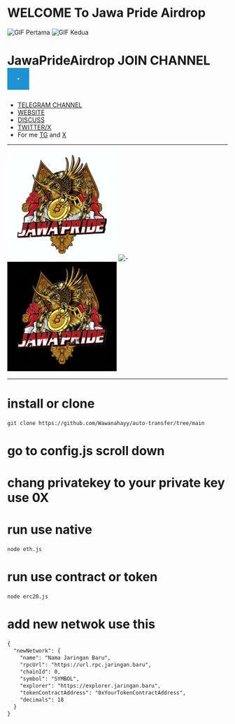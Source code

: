 # WELCOME To Jawa Pride Airdrop
![GIF Pertama](https://github.com/Wawanahayy/JawaPrideAirdrop/raw/main/2in1.gif) ![GIF Kedua](https://github.com/Wawanahayy/JawaPrideAirdrop/raw/main/2in1.gif)



# JawaPrideAirdrop JOIN CHANNEL <img src="https://github.com/Wawanahayy/Autonomys-Network-/blob/main/telegram.gif" alt="JOIN MY CHANNEL" width="50" height="50">
- [TELEGRAM CHANNEL](https://t.me/AirdropJP_JawaPride)
- [WEBSITE](https://linktr.ee/Jawa_Pride_ID)
- [DISCUSS](https://t.me/AirdropJPdiskusi)
- [TWITTER/X](https://x.com/JAWAPRIDE_ID)
- For me [TG](https://t.me/timplexzz) and [X](https://t.me/timplexzz)
- - - - - - - - -
<img src="https://github.com/Wawanahayy/Autonomys-Network-/blob/main/photo.jpg" alt="-" width="250" height="250"> <img src="https://github.com/Wawanahayy/Autonomys-Network-/blob/main/2in1.gif" alt="-" width="250" height="250"> <img src="https://github.com/Wawanahayy/Autonomys-Network-/blob/main/photo1.jpg" alt="-" width="250" height="250"> 
- - - - - - - - -

# install or clone
```
git clone https://github.com/Wawanahayy/auto-transfer/tree/main
```

# go to config.js scroll down
# chang privatekey to your private key use 0X

# run use native
```
node eth.js
```

# run use contract or token
```
node erc20.js
```



# add new netwok use this
```
{
  "newNetwork": {
    "name": "Nama Jaringan Baru",
    "rpcUrl": "https://url.rpc.jaringan.baru",
    "chainId": 0, 
    "symbol": "SYMBOL",
    "explorer": "https://explorer.jaringan.baru",
    "tokenContractAddress": "0xYourTokenContractAddress",
    "decimals": 18 
  }
}
```
